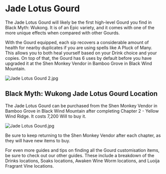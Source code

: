 # Jade Lotus Gourd

The Jade Lotus Gourd will likely be the first high-level Gourd you find in Black Myth: Wukong. It is of an Epic variety, and it comes with one of the more unique effects when compared with other Gourds. 

With the Gourd equipped, each sip recovers a considerable amount of health for nearby duplicates if you are using spells like A Pluck of Many. This allows you to both heal yourself based on your Drink choice and your copies. On top of that, the Gourd has 6 uses by default before you have upgraded it at the Shen Monkey Vendor in Bamboo Grove in Black Wind Mountain. 

![Jade Lotus Gourd 2.jpg](https://oyster.ignimgs.com/mediawiki/apis.ign.com/black-myth-wukong/2/25/Jade_Lotus_Gourd_2.jpg)

## Black Myth: Wukong Jade Lotus Gourd Location

The Jade Lotus Gourd can be purchased from the Shen Monkey Vendor in Bamboo Grove in Black Wind Mountain after completing Chapter 2 - Yellow Wind Ridge. It costs 7,200 Will to buy it. 

![Jade Lotus Gourd.jpg](https://oyster.ignimgs.com/mediawiki/apis.ign.com/black-myth-wukong/6/63/Jade_Lotus_Gourd.jpg)

Be sure to keep returning to the Shen Monkey Vendor after each chapter, as they will have new items to buy. 

For even more guides and tips on finding all the Gourd customisation items, be sure to check out our other guides. These include a breakdown of the Drinks locations, Soaks locations, Awaken Wine Worm locations, and Luoija Fragrant Vine locations. 

